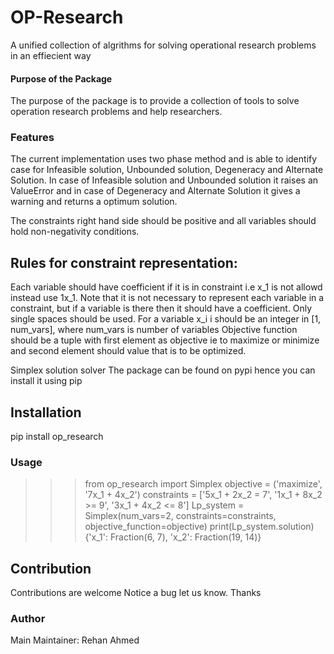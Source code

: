 # OP-Research

A unified collection of algrithms for solving operational research problems in an effiecient way

#### Purpose of the Package
The purpose of the package is to provide a collection of tools to solve operation research problems and help researchers.
### Features
The current implementation uses two phase method and is able to identify case for Infeasible solution, Unbounded solution, Degeneracy and Alternate Solution. In case of Infeasible solution and Unbounded solution it raises an ValueError and in case of Degeneracy and Alternate Solution it gives a warning and returns a optimum solution.

The constraints right hand side should be positive and all variables should hold non-negativity conditions.

## Rules for constraint representation:

Each variable should have coefficient if it is in constraint i.e x_1 is not allowd instead use 1x_1. Note that it is not necessary to represent each variable in a constraint, but if a variable is there then it should have a coefficient.
Only single spaces should be used.
For a variable x_i i should be an integer in [1, num_vars], where num_vars is number of variables
Objective function should be a tuple with first element as objective ie to maximize or minimize and second element should value that is to be optimized.

Simplex solution solver
The package can be found on pypi hence you can install it using pip

## Installation
pip install op_research
### Usage


>>> from op_research import Simplex
>>> objective = ('maximize', '7x_1 + 4x_2')
>>> constraints = ['5x_1 + 2x_2 = 7', '1x_1 + 8x_2 >= 9', '3x_1 + 4x_2 <= 8']
>>> Lp_system = Simplex(num_vars=2, constraints=constraints, objective_function=objective)
>>> print(Lp_system.solution)
{'x_1': Fraction(6, 7), 'x_2': Fraction(19, 14)}



## Contribution
Contributions are welcome Notice a bug let us know. Thanks

### Author
Main Maintainer: Rehan Ahmed
